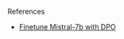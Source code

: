 References
- [Finetune Mistral-7b with DPO](https://mlabonne.github.io/blog/posts/Fine_tune_Mistral_7b_with_DPO.html)
